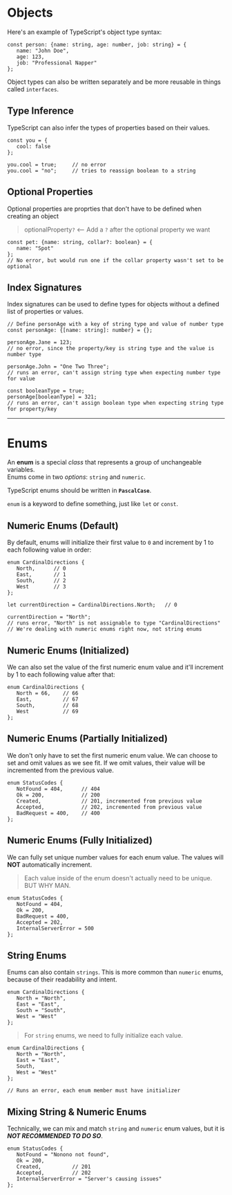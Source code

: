# Objects

Here's an example of TypeScript's object type syntax:

```
const person: {name: string, age: number, job: string} = {
   name: "John Doe",
   age: 123,
   job: "Professional Napper"
};
```

Object types can also be written separately and be more reusable in things called `interfaces`.

## Type Inference

TypeScript can also infer the types of properties based on their values.

```
const you = {
   cool: false
};

you.cool = true;     // no error
you.cool = "no";     // tries to reassign boolean to a string
```

## Optional Properties

Optional properties are proprties that don't have to be defined when creating an object

> optionalProperty`?` <-- Add a `?` after the optional property we want

```
const pet: {name: string, collar?: boolean} = {
   name: "Spot"
};
// No error, but would run one if the collar property wasn't set to be optional
```

## Index Signatures

Index signatures can be used to define types for objects without a defined list of properties or values.

```
// Define personAge with a key of string type and value of number type
const personAge: {[name: string]: number} = {};

personAge.Jane = 123;
// no error, since the property/key is string type and the value is number type

personAge.John = "One Two Three";
// runs an error, can't assign string type when expecting number type for value

const booleanType = true;
personAge[booleanType] = 321;
// runs an error, can't assign boolean type when expecting string type for property/key
```

---

# Enums

An **enum** is a special *class* that represents a group of unchangeable variables.  
Enums come in two *options*: `string` and `numeric`.

TypeScript enums should be written in **`PascalCase`**.

`enum` is a keyword to define something, just like `let` or `const`.

## Numeric Enums (Default)

By default, enums will initialize their first value to `0` and increment by 1 to each following value in order:

```
enum CardinalDirections {
   North,      // 0
   East,       // 1
   South,      // 2
   West        // 3
};

let currentDirection = CardinalDirections.North;   // 0

currentDirection = "North";
// runs error, "North" is not assignable to type "CardinalDirections"
// We're dealing with numeric enums right now, not string enums
```

## Numeric Enums (Initialized)

We can also set the value of the first numeric enum value and it'll increment by 1 to each following value after that:

```
enum CardinalDirections {
   North = 66,    // 66
   East,          // 67
   South,         // 68
   West           // 69
};
```

## Numeric Enums (Partially Initialized)

We don't only have to set the first numeric enum value. We can choose to set and omit values as we see fit. If we omit values, their value will be incremented from the previous value.

```
enum StatusCodes {
   NotFound = 404,      // 404
   Ok = 200,            // 200
   Created,             // 201, incremented from previous value
   Accepted,            // 202, incremented from previous value
   BadRequest = 400,    // 400
};
```

## Numeric Enums (Fully Initialized)

We can fully set unique number values for each enum value. The values will **NOT** automatically increment.

> Each value inside of the enum doesn't actually need to be unique. BUT WHY MAN.

```
enum StatusCodes {
   NotFound = 404,
   Ok = 200,
   BadRequest = 400,
   Accepted = 202,
   InternalServerError = 500
};
```

## String Enums

Enums can also contain `strings`. This is more common than `numeric` enums, because of their readability and intent.

```
enum CardinalDirections {
   North = "North",
   East = "East",
   South = "South",
   West = "West"
};
```

> For `string` enums, we need to fully initialize each value.

```
enum CardinalDirections {
   North = "North",
   East = "East",
   South,
   West = "West"
};

// Runs an error, each enum member must have initializer
```

## Mixing String & Numeric Enums

Technically, we can mix and match `string` and `numeric` enum values, but it is ***NOT RECOMMENDED TO DO SO***.

```
enum StatusCodes {
   NotFound = "Nonono not found",
   Ok = 200,
   Created,          // 201
   Accepted,         // 202
   InternalServerError = "Server's causing issues"
};
```